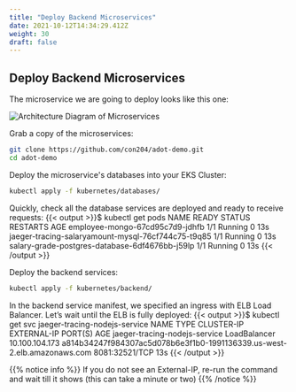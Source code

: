 ```yaml
---
title: "Deploy Backend Microservices"
date: 2021-10-12T14:34:29.412Z
weight: 30
draft: false
---
```


## Deploy Backend Microservices

The microservice we are going to deploy looks like this one:

![Architecture Diagram of Microservices](/images/observability-with-adot/microservice.png)

Grab a copy of the microservices:
```bash
git clone https://github.com/con204/adot-demo.git
cd adot-demo
```

Deploy the microservice's databases into your EKS Cluster:
```bash
kubectl apply -f kubernetes/databases/
```

Quickly, check all the database services are deployed and ready to receive requests:
{{< output >}}$ kubectl get pods
NAME                                                 READY   STATUS    RESTARTS   AGE
employee-mongo-67cd95c7d9-jdhfb                      1/1     Running   0          13s
jaeger-tracing-salaryamount-mysql-76cf744c75-t9q85   1/1     Running   0          13s
salary-grade-postgres-database-6df4676bb-j59lp       1/1     Running   0          13s
{{< /output >}}

Deploy the backend services:
```bash
kubectl apply -f kubernetes/backend/
```

In the backend service manifest, we specified an ingress with ELB Load Balancer. Let’s wait until the ELB is fully deployed:
{{< output >}}$ kubectl get svc jaeger-tracing-nodejs-service
NAME                            TYPE           CLUSTER-IP       EXTERNAL-IP                                                               PORT(S)          AGE
jaeger-tracing-nodejs-service   LoadBalancer   10.100.104.173   a814b34247f984307ac5d078b6e3f1b0-1991136339.us-west-2.elb.amazonaws.com   8081:32521/TCP   13s
{{< /output >}}

{{% notice info %}}
If you do not see an External-IP, re-run the command and wait till it shows (this can take a minute or two)
{{% /notice %}}

